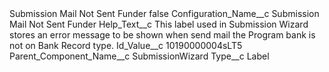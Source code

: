 <?xml version="1.0" encoding="UTF-8"?>
<CustomMetadata xmlns="http://soap.sforce.com/2006/04/metadata" xmlns:xsi="http://www.w3.org/2001/XMLSchema-instance" xmlns:xsd="http://www.w3.org/2001/XMLSchema">
    <label>Submission Mail Not Sent Funder</label>
    <protected>false</protected>
    <values>
        <field>Configuration_Name__c</field>
        <value xsi:type="xsd:string">Submission Mail Not Sent Funder</value>
    </values>
    <values>
        <field>Help_Text__c</field>
        <value xsi:type="xsd:string">This label used in Submission Wizard stores an error message to be shown when send mail the Program bank is not on Bank Record type.</value>
    </values>
    <values>
        <field>Id_Value__c</field>
        <value xsi:type="xsd:string">10190000004sLT5</value>
    </values>
    <values>
        <field>Parent_Component_Name__c</field>
        <value xsi:type="xsd:string">SubmissionWizard</value>
    </values>
    <values>
        <field>Type__c</field>
        <value xsi:type="xsd:string">Label</value>
    </values>
</CustomMetadata>
